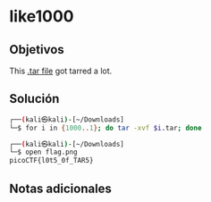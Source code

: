 # like1000

## Objetivos
This [.tar file](https://jupiter.challenges.picoctf.org/static/52084b5ad360b25f9af83933114324e0/1000.tar) got tarred a lot.


## Solución 
```bash
┌──(kali㉿kali)-[~/Downloads]
└─$ for i in {1000..1}; do tar -xvf $i.tar; done

┌──(kali㉿kali)-[~/Downloads]
└─$ open flag.png 
picoCTF{l0t5_0f_TAR5}
```

## Notas adicionales 